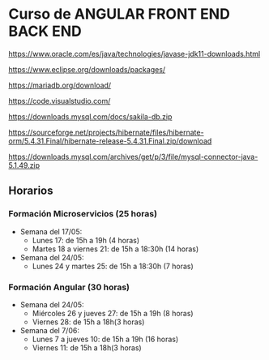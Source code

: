 # Curso de ANGULAR FRONT END BACK END

https://www.oracle.com/es/java/technologies/javase-jdk11-downloads.html


https://www.eclipse.org/downloads/packages/


https://mariadb.org/download/


https://code.visualstudio.com/


https://downloads.mysql.com/docs/sakila-db.zip


https://sourceforge.net/projects/hibernate/files/hibernate-orm/5.4.31.Final/hibernate-release-5.4.31.Final.zip/download


https://downloads.mysql.com/archives/get/p/3/file/mysql-connector-java-5.1.49.zip


## Horarios
### Formación Microservicios (25 horas)
- Semana del 17/05:	
	- Lunes 17: de 15h a 19h (4 horas)
	- Martes 18 a viernes 21: de 15h a 18:30h (14 horas)
- Semana del 24/05:
	- Lunes 24 y martes 25: de 15h a 18:30h  (7 horas)

### Formación Angular (30 horas)
- Semana del 24/05:	
	- Miércoles 26 y jueves 27: de 15h a 19h (8 horas)
	- Viernes 28: de 15h a 18h(3 horas)
- Semana del 7/06:
	- Lunes 7 a jueves 10: de 15h a 19h (16 horas)
	- Viernes 11: de 15h a 18h(3 horas)